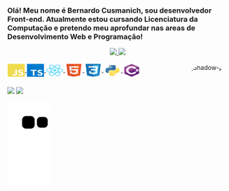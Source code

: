 ### Olá! Meu nome é Bernardo Cusmanich, sou desenvolvedor Front-end. Atualmente estou cursando Licenciatura da Computação e pretendo meu aprofundar nas areas de Desenvolvimento Web e Programação!

<div align="center">
  <a href="https://github.com/BernardoCusmanich">
  <img height="180em" src="https://github-readme-stats.vercel.app/api?username=darkevolutio&show_icons=true&theme=dracula&include_all_commits=true&count_private=true"/>
  <img height="180em" src="https://github-readme-stats.vercel.app/api/top-langs/?username=darkevolutio&layout=compact&langs_count=7&theme=dracula"/>
</div>
<div style="display: inline_block"><br>
  <img align="center" alt="Ber-Js" height="30" width="40" src="https://raw.githubusercontent.com/devicons/devicon/master/icons/javascript/javascript-plain.svg">
  <img align="center" alt="Ber-Ts" height="30" width="40" src="https://raw.githubusercontent.com/devicons/devicon/master/icons/typescript/typescript-plain.svg">
  <img align="center" alt="Ber-React" height="30" width="40" src="https://raw.githubusercontent.com/devicons/devicon/master/icons/react/react-original.svg">
  <img align="center" alt="Ber-HTML" height="30" width="40" src="https://raw.githubusercontent.com/devicons/devicon/master/icons/html5/html5-original.svg">
  <img align="center" alt="Ber-CSS" height="30" width="40" src="https://raw.githubusercontent.com/devicons/devicon/master/icons/css3/css3-original.svg">
  <img align="center" alt="Ber-Python" height="30" width="40" src="https://raw.githubusercontent.com/devicons/devicon/master/icons/python/python-original.svg">
  <img align="center" alt="Ber-Csharp" height="30" width="40" src="https://raw.githubusercontent.com/devicons/devicon/master/icons/csharp/csharp-original.svg">
  <img align="right" alt="Shadow-pic" height="150" style="border-radius:50px;" src="https://cdn.discordapp.com/attachments/477231894149332993/824433284947116072/felpinho_love.png">
</div>
  
  ###
 
<div> 
  <a href = "mailto:bernardoxd2@gmail.com"><img src="https://img.shields.io/badge/-Gmail-%23333?style=for-the-badge&logo=gmail&logoColor=white" target="_blank"></a>
  <a href="https://www.linkedin.com/in/bernardo-cusmanich-819b8a201/" target="_blank"><img src="https://img.shields.io/badge/-LinkedIn-%230077B5?style=for-the-badge&logo=linkedin&logoColor=white" target="_blank"></a> 
 
  ![Snake animation](https://github.com/rafaballerini/rafaballerini/blob/output/github-contribution-grid-snake.svg)
 
</div>
